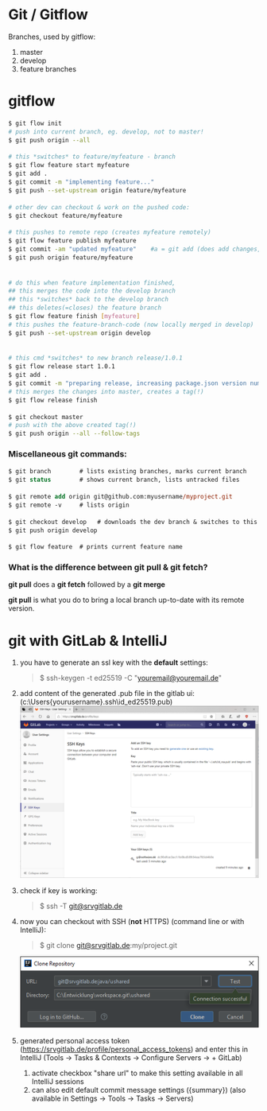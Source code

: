 <link rel="stylesheet" href="../_github-markdown.css">

# Git / Gitflow
Branches, used by gitflow:
1. master
2. develop
3. feature branches

# gitflow
```sh
$ git flow init
# push into current branch, eg. develop, not to master!
$ git push origin --all

# this *switches* to feature/myfeature - branch
$ git flow feature start myfeature
$ git add .
$ git commit -m "implementing feature..."
$ git push --set-upstream origin feature/myfeature

# other dev can checkout & work on the pushed code:
$ git checkout feature/myfeature

# this pushes to remote repo (creates myfeature remotely)
$ git flow feature publish myfeature
$ git commit -am "updated myfeature"    #a = git add (does add changes, does not add new files!)
$ git push origin feature/myfeature


# do this when feature implementation finished,
## this merges the code into the develop branch
## this *switches* back to the develop branch
## this deletes(=closes) the feature branch
$ git flow feature finish [myfeature]
# this pushes the feature-branch-code (now locally merged in develop)
$ git push --set-upstream origin develop


# this cmd *switches* to new branch release/1.0.1
$ git flow release start 1.0.1
$ git add .
$ git commit -m "preparing release, increasing package.json version number"
# this merges the changes into master, creates a tag(!)
$ git flow release finish

$ git checkout master
# push with the above created tag(!)
$ git push origin --all --follow-tags
```
### Miscellaneous git commands:
```ps
$ git branch        # lists existing branches, marks current branch
$ git status        # shows current branch, lists untracked files

$ git remote add origin git@github.com:myusername/myproject.git
$ git remote -v     # lists origin

$ git checkout develop   # downloads the dev branch & switches to this branch
$ git push origin develop

$ git flow feature  # prints current feature name
```
### What is the difference between git pull & git fetch?
**git pull** does a **git fetch** followed by a **git merge**

**git pull** is what you do to bring a local branch up-to-date with its remote version.

# git with GitLab & IntelliJ
1. you have to generate an ssl key with the **default** settings:
    > $ ssh-keygen -t ed25519 -C "youremail@youremail.de"
1. add content of the generated .pub file in the gitlab ui:
    (c:\Users\{yourusername}\.ssh\id_ed25519.pub)
    <img src=gitlab.add.ssh.key.png width="550px">
1. check if key is working:
    > $ ssh -T git@srvgitlab.de
1. now you can checkout with SSH (**not** HTTPS) (command line or with IntelliJ):
    > $ git clone git@srvgitlab.de:my/project.git

    <img src=intellij.git.clone.png width="550px">
1. generated personal access token (https://srvgitlab.de/profile/personal_access_tokens) and enter this in IntelliJ (Tools -> Tasks & Contexts -> Configure Servers -> + GitLab)
    1. activate checkbox "share url" to make this setting available in all IntelliJ sessions
    1. can also edit default commit message settings ({summary})
        (also available in Settings -> Tools -> Tasks -> Servers)
        
